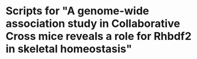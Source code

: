 # Scripts for "A genome-wide association study in Collaborative Cross mice reveals a role for Rhbdf2 in skeletal homeostasis"
